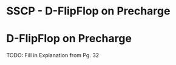 # SSCP - D-FlipFlop on Precharge

# D-FlipFlop on Precharge

TODO: Fill in Explanation from Pg. 32

